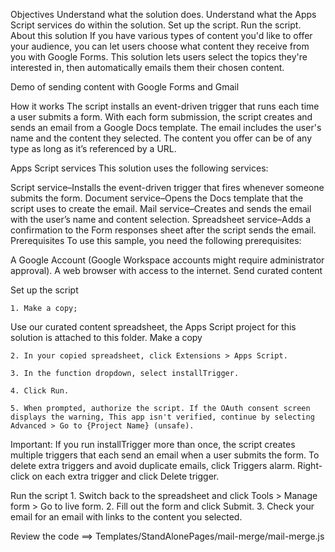 Objectives
Understand what the solution does.
Understand what the Apps Script services do within the solution.
Set up the script.
Run the script.
About this solution
If you have various types of content you'd like to offer your audience, you can let users choose what content they receive from you with Google Forms. This solution lets users select the topics they're interested in, then automatically emails them their chosen content.

Demo of sending content with Google Forms and Gmail

How it works
The script installs an event-driven trigger that runs each time a user submits a form. With each form submission, the script creates and sends an email from a Google Docs template. The email includes the user's name and the content they selected. The content you offer can be of any type as long as it’s referenced by a URL.

Apps Script services
This solution uses the following services:

Script service–Installs the event-driven trigger that fires whenever someone submits the form.
Document service–Opens the Docs template that the script uses to create the email.
Mail service–Creates and sends the email with the user’s name and content selection.
Spreadsheet service–Adds a confirmation to the Form responses sheet after the script sends the email.
Prerequisites
To use this sample, you need the following prerequisites:

A Google Account (Google Workspace accounts might require administrator approval).
A web browser with access to the internet.
Send curated content

Set up the script

	1. Make a copy;
Use our curated content spreadsheet, the Apps Script project for this solution is attached to this folder.
Make a copy

	2. In your copied spreadsheet, click Extensions > Apps Script.

	3. In the function dropdown, select installTrigger.

	4. Click Run.

	5. When prompted, authorize the script. If the OAuth consent screen displays the warning, This app isn't verified, continue by selecting Advanced > Go to {Project Name} (unsafe).

Important: If you run installTrigger more than once, the script creates multiple triggers that each send an email when a user submits the form. To delete extra triggers and avoid duplicate emails, click Triggers alarm. Right-click on each extra trigger and click Delete trigger.

Run the script
	1. Switch back to the spreadsheet and click Tools > Manage form > Go to live form.
	2. Fill out the form and click Submit.
	3. Check your email for an email with links to the content you selected.


Review the code ==> Templates/StandAlonePages/mail-merge/mail-merge.js


